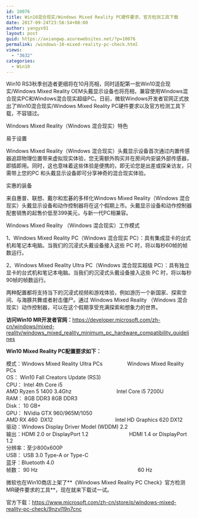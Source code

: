```yaml
---
id: 10076
title: Win10混合现实/Windows Mixed Reality PC硬件要求、官方检测工具下载
date: 2017-09-24T23:58:54+08:00
author: yangyx91
layout: post
guid: https://axiangwp.azurewebsites.net/?p=10076
permalink: /windows-10-mixed-reality-pc-check.html
views:
  - "3632"
categories:
  - Win10
---
```

Win10 RS3秋季创造者更细将在10月亮相，同时适配第一批Win10混合现实/Windows Mixed Reality OEM头戴显示设备也将亮相，兼容使用Windows混合现实PC和Windows混合现实超级PC。日前，微软Windows开发者官网正式放出了Win10混合现实/Windows Mixed Reality PC硬件要求以及官方检测工具下载，不容错过。

Windows Mixed Reality（Windows 混合现实）特色

易于设置

Windows Mixed Reality（Windows 混合现实）头戴显示设备首次通过内置传感器追踪物理位置带来虚拟现实体验，您无需额外购买并在房间内安装外部传感器，即插即用。同时，这也意味着这些体验是便携的，即无论您是出差或探亲访友，只需带上您的PC 和头戴显示设备即可分享神奇的混合现实体验。

实惠的装备

来自惠普、联想、戴尔和宏碁的多样化Windows Mixed Reality（Windows 混合现实）头戴显示设备和动作控制器将在这个假期上市。头戴显示设备和动作控制器配套销售的起售价低至399美元，与新一代PC相兼容。

Windows Mixed Reality （Windows 混合现实）工作模式

1、Windows Mixed Reality PC（Windows 混合现实 PC）：具有集成显卡的台式机和笔记本电脑。当我们的沉浸式头戴设备接入这些 PC 时，将以每秒60帧的帧数运行。

2、Windows Mixed Reality Ultra PC（Windows 混合现实超级 PC）：具有独立显卡的台式机和笔记本电脑。当我们的沉浸式头戴设备接入这些 PC 时，将以每秒90帧的帧数运行。

两种配置都将支持当下的沉浸式视频和游戏体验，例如游历一个新国家、探索空间、与海豚共舞或者射击僵尸。通过 Windows Mixed Reality （Windows 混合现实）动作控制器，可以在这个假期享受充满探索和想象力的世界。

**访问Win10 MR开发者官网：**<a href="https://developer.microsoft.com/zh-cn/windows/mixed-reality/windows_mixed_reality_minimum_pc_hardware_compatibility_guidelines" target="_blank"  rel="nofollow" >https://developer.microsoft.com/zh-cn/windows/mixed-reality/windows_mixed_reality_minimum_pc_hardware_compatibility_guidelines</a>

**Win10 Mixed Reality PC配置要求如下：**

模式：Windows Mixed Reality Ultra PCs                 Windows Mixed Reality PCs  
OS： Win10 Fall Creators Update (RS3)  
CPU： Intel 4th Core i5  
AMD Ryzen 5 1400 3.4Ghz                               Intel Core i5 7200U  
RAM： 8GB DDR3 8GB DDR3  
Disk： 10 GB+  
GPU： NVidia GTX 960/965M/1050  
AMD RX 460  DX12                                           Intel HD Graphics 620 DX12  
驱动：Windows Display Driver Model (WDDM) 2.2  
输出：HDMI 2.0 or DisplayPort 1.2                            HDMI 1.4 or DisplayPort 1.2  
分辨率：至少800x600P  
USB： USB 3.0 Type-A or Type-C  
蓝牙：Bluetooth 4.0  
帧数： 90 Hz                                                                     60 Hz

微软也在Win10商店上架了**《Windows Mixed Reality PC Check》官方检测MR硬件要求的工具**，现在就来下载试一试。

官方下载：<a href="https://www.microsoft.com/zh-cn/store/p/windows-mixed-reality-pc-check/9nzvl19n7cnc" target="_blank"  rel="nofollow" >https://www.microsoft.com/zh-cn/store/p/windows-mixed-reality-pc-check/9nzvl19n7cnc</a>

&nbsp;

&nbsp;